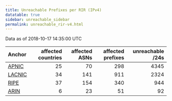 ```yaml
---
title: Unreachable Prefixes per RIR (IPv4)
datatable: true
sidebar: unreachable_sidebar
permalink: unreachable_rir-v4.html
---
```


Data as of 2018-10-17 14:35:00 UTC


<div class="datatable-begin"></div>

| Anchor                                         |   affected countries |   affected ASNs |   affected prefixes |   unreachable /24s |
|:-----------------------------------------------|---------------------:|----------------:|--------------------:|-------------------:|
| [APNIC](unreachable_APNIC_RPKI_Root-v4.html)   |                   25 |              70 |                 298 |               4345 |
| [LACNIC](unreachable_LACNIC_RPKI_Root-v4.html) |                   34 |             141 |                 911 |               2324 |
| [RIPE](unreachable_RIPE_NCC_RPKI_Root-v4.html) |                   37 |             154 |                 340 |                944 |
| [ARIN](unreachable_ARIN-v4.html)               |                    6 |              23 |                  51 |                 92 |

<div class="datatable-end"></div>